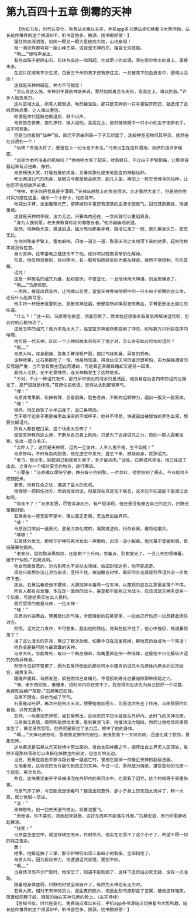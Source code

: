 # 第九百四十五章 倒霉的天神
        【告知书友，时代在变化，免费站点难以长存，手机app多书源站点切换看书大势所趋，站长给你推荐的这个换源APP，听书音色多、换源、找书都好使！】
       猩红的血液洒落，如同一颗又一颗大星砸向大地，山地崩塌！
       每一滴血珠都可将一座山峰击穿，这就是天神的血，蕴含无穷威能。
       “啊……”惨叫声发出。
       有些血珠子砸碎山石，石块与血迹一同溅起，化成更小的血滴，落在部分修士的身上，直接击杀。
       在这片区域有不少生灵，包裹三千州的天才还有原住民，一旦被落下的血液击中，便难以活命！
       这就是天神的威压，神力不可揣度！
       “怎么会这么强，天神对于其他神祇来说，果然如同真龙与天日，高高在上，难以匹敌。”许多人脸色发白。
       这片区域大乱，所有人都倒退，唯恐被波及。那只是天神的一只手掌裂开而已，就造成了这般恐怖后果，让人难以置信。
       即便是古代怪胎也都退后，默不出声。
       马原脸色铁青，面孔狰狞，强大如他，高高在上，居然被他眼中一只小小的虫子击断右手，这不可想象。
       但是当他看到“仙种”后，目光不禁由阴森一下子又炽盛了，这般神圣宝物何其罕见，居然在在此遇到一个！
       “仙种？真是太好了，便是在上一纪元也不多见。”马原出生在这片遗地，自然知道许多秘密。
       “这是为老朽准备的机缘吗？”他哈哈大笑了起来，状若疯狂，不过由于手臂剧痛，让那笑容看起来有点扭曲、狰狞。
       马原畅快大笑，盯着石昊的肉身，又看向那化成天地胎盘的神秘仙种。
       修出两道仙气的肉身，放眼古今都是绝品体壳，超凡入圣。再加上一枚举世难寻的仙种，让他忍不住想放声长啸。
       “嘿嘿，老天你待我真是不薄啊。”天神马原脸上的笑容很浓，方才虽然大意了，但是他的绝对实力摆在这里，碾杀一个小修士，轻而易举。
       他探出手臂，发出璀璨光芒，那碎掉的手掌还有洒落的血液全部倒飞，回归其断腕处，快速重组。
       这就是天神的手段，法力无边，只要血肉还在，一念间就可以重组真身。
       “身为人族前辈，老夫来教育你如何尊敬长者。”他冷幽幽地说道。
       突然，他神色大变，极速后退，猛力甩动那条手臂，跟活见鬼了一般，面孔瞬息灰白，震怒无比。
       在他的那条手臂上，雷电噼啪，闪电一道又一道，那是天河之水倾泻下来的结果，起初他根本就没有在意。
       身为天神，这等雷电之威还伤不了他，绝对可以轻而易举的化解掉。
       可是，他忽然觉察到，体内阴冷，有一股可怕而妖邪的力量在肆虐，居然不受控制，可伤其躯。
       诅咒！
       这是一种莫名的诅咒力量，起初蛰伏，不曾显化，一旦他动用大神通，则全面爆发了。
       “啊……”马原惊怒。
       一而再，接连出现意外，让他难以忍受，堂堂天神竟被他眼中的一只小虫子折腾的这么惨，还有什么脸面可言。
       他手持一杆短矛就要刺出，那是天神法器，但是突然间嘴里狂喷黑血，手臂更是发出腐烂的味道。
       “什么？！”这一刻，马原寒毛倒竖，彻底恐惧了，原本他还想擒杀石昊后再解决诅咒呢，但此时他心都快凉了。
       这是怎样的诅咒？威力未免太大了，连堂堂天神居然都受到了冲击，如有数万只蚂蚁在体内啃噬。
       他可是一代天神，区区一个小神祇根本奈何不了他才对，怎么会有如此可怕的诅咒？
       “啊……”
       马原大叫，浑身剧痛，那条手臂浮现尸斑，腐烂气味刺鼻，异常的恐怖。
       这种效果，让石昊都吃了一惊，他虽然知道，得自仙坟天河的诅咒很可怕，实力越强遭受的反噬越严重，当年曾有教主因此而遭劫，可是真正亲眼目睹却又是另一回事。
       其他人见状，无不毛骨悚然，连天神都发生了这种诡变。
       “不对，不止一种诅咒发作，那丹炉中倒出的河水只是诱因，他自身在仙古内中的诅咒也爆发了，那尸斑就是体现。”有原住民低语，觉得从头到脚冒寒气。
       “噗！”
       马原非常果断，斩掉右臂，忍着剧痛，脸色苍白，不断的运转神力，逼出一股又一股黑血。
       “噗！”
       很快，他又自斩了小半边身子，且口鼻喷血。
       至于那半边身子更是被黑血浸染的不成样子，他并不停息，快速逼出被侵蚀的黑色血液，想要瓦解诅咒。
       所有人都目瞪口呆，这个场面太恐怖了！
       堂堂天神竟然这么惨，不断从自己身上削肉，只是为了去掉诅咒之力，惊的一群人跟着发寒，生出一层白毛汗。
       “太吓人了，这可是天神啊，诅咒一旦发作，人不人鬼不鬼，生不如死！”
       马原惨叫，不时有血肉脱落，他在虚空中发光，盘坐下来，燃烧自身，焚那诅咒。
       “老马，慢点来，别把自己削成骨头架子，多少留点肉。”远处，石昊说风凉话。他已经退了出去，立身在一个相对安全的地方，进行嘲讽。
       “小孽畜！”马原难以保持宁静，睁开眸子的刹那，一片血红，他愤怒到了极点，今日偷鸡不成蚀把米。
       甚至，他有性命之忧，遭遇了最大的危机。
       他很想一把抓住对方，而后捏成肉泥，但是现在真是苦不堪言，这次还不知道能不能渡过此劫呢。
       “你走不了！”马原发狠，尽管浑身灰白，有尸斑浮现，但还是没有撤去自己的法力，四野还是被封锁。
       石昊身在一座无形牢笼中，难以真正走脱，无法祭出破界符。
       “哧！”
       马原张口喷出一道黑光，那是污血化成的，凝聚成法则，扫杀石昊，要将他磨灭。
       “喀嚓！”
       石昊体外发光，那枚守护神符再次发出一声脆响，出现一道小裂痕，但光幕不曾被削弱，依旧笼罩在踢外。
       “老家伙，就你那点黑狗血，还能剩下三斤吗，悠着点，别都放光了，一会儿死的很难看，跟干尸似的。”石昊讽刺。
       他自然是故意的，对方到死也不肯扯去场域，依旧封锁这里，他不能逃走。
       现在只能想办法让对方崩溃，坚持不住，被迫撤去封锁，最好的办法就是引导诅咒进一步发作下去。
       故此，石昊站着说话不腰疼，大肆挑衅与羞辱一位天神，以蔑视的姿态在那里奚落个不停。
       所有人都有点发懵，本应是一面倒的战斗，甚至都不能称之为战斗，应该说是天神来虐杀一个后辈，可是结果实在出人意料。
       最后受损的竟是马原，一位天神！
       “噗！”
       马原向外逼黑血，带着腐烂的气味，全部激射向石昊那里，一边自己疗伤还一边想藉此困住对方。
       然而，诅咒之力发作，不可想象，超出他的预估，竟有些抵不住了，他心中惶恐，难道要殒落了？
       活了这么漫长的岁月，熬过了数次劫难，如果今日在这里死掉，那他真的会成为一个笑话！
       他将会是最可悲与最窝囊的天神。
       马原大吼，怎能等死，取出一个紫皮葫芦，向嘴里疯狂倒一种液体，这是他平日化解仙古诅咒的奇异神液。
       然而今日却不管用了，因为石昊所倒出的那些河水中蕴含的诅咒与马原体内原本的诅咒结合，越发复杂。
       隆隆声震耳，马原发狂，疯狂燃烧己身精元，不惜损耗寿元也要祛除那种灰暗之力。
       “嘿，老东西别急，慢慢来，短时间内你还死不了。我觉得你应该先为自己挖好一个坟墓，免得死后横尸荒野。”石昊嘴巴犯贱。
       马原不理会，将他当成了空气。
       石昊催动丹炉，再次开始倒出天河，想要给他加把火，可是这次失去了作用，马原狠狠的盯着他，以符文震开。
       忽然，一块黄泥巴浮现，被石昊祭出，这块泥巴平日也被放在丹炉内，此时飞向天神马原。
       马原面无表情，竭尽所能燃烧本源，看到黄泥飞来，他催动法力阻挡，然而让他吃惊的事情发生了，黄泥虽然受阻，但终究是穿过了法力层，擦中了他的身体。
       “啊……”天神马原怒吼，那被黄泥擦中的部位，直接脱落下一大块血肉，迅速化成了脓血，景象恐怖。
       这块黄泥是石昊从元天秘境中带出来的，得自太阳神藤之手，据传出自上界无人区深处，虽然不是那块号称可以直接化掉教主的邪泥，但也可怕无边。
       当日，石昊在血色平原与跟云曦一路逃亡时，曾用它废掉一件接近天神的超级法器。
       在他看来，这块泥巴也许能伤到真正的天神。今日一试，果然威力强绝，遭受重创的马原一个疏忽，再次负伤。
       并且，这块黄泥由于平日被浸泡在丹炉内的天河水中，也就有了诅咒，这个时候等于双重伤害。
       马原气炸了肺，今日能说是倒霉吗？接连出现意外，那小子身上的东西太诡异了，稍一大意，就让他脱一层皮。
       “滚！”
       天神怒吼，他一口先天道气喷出，将黄泥震飞。
       “谢谢诶，你不喜欢，我收起来就是，这好东西可不能落在外面。”石昊说道，用丹炉重新收起黄泥。
       “找死！”
       马原盘坐虚空中，就这样横空而来，目射血光，他实在忍受不了这个小子了，希望不顾一切的将之击杀。
       轰！
       结果，他接连拍了三掌，那守护神符出现三条细小的裂痕，全部挡住了。
       马原大叫，因为妄动神力，他遭遇诅咒反噬，更加不妙。
       “啊……”
       当身体浮现不少尸斑时，他惊恐了，知道不能耽搁了，这样下去的话必死无疑，没有一点活路。
       随着他身体虚弱，四野的封锁全部崩开了，纵然为天神也有无力时。
       石昊大笑，相对于天神的实力，差距真的颇大，但是此刻马原却吞了苦果，被他这样嗤笑，简直如同鞭子般，狠狠的抽在天神马原的脸上。（未完待续）
       【告知书友，时代在变化，免费站点难以长存，手机app多书源站点切换看书大势所趋，站长给你推荐的这个换源APP，听书音色多、换源、找书都好使！】